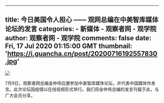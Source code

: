 
---
title: 今日美国令人担心 —— 观网总编在中美智库媒体论坛的发言
categories: 
    - 新媒体
    - 观察者网 - 观学院
author: 观察者网 - 观学院
comments: false
date: Fri, 17 Jul 2020 01:15:00 GMT
thumbnail: 'https://i.guancha.cn/post/20200716192557830.jpg'
---

<div>   
<img src="https://i.guancha.cn/post/20200716192557830.jpg" referrerpolicy="no-referrer"><p>7月9日，观察者网总编金仲伟应邀参加中美智库媒体论坛，并代表中国媒体作发言。此次论坛因疫情以在线视频形式举行。我们将金仲伟总编的发言刊载于此，与广大会员分享。</p>  
</div>
            